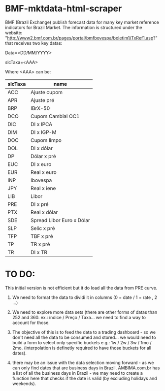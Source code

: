 # BMF-mktdata-html-scraper
BMF (Brazil Exchange) publish forecast data for many key market reference indicators for Brazil Market. The information is structured under the website: "http://www2.bmf.com.br/pages/portal/bmfbovespa/boletim1/TxRef1.asp?" that receives two key datas:

Data=<DD/MM/YYYY>

slcTaxa=\<AAA>

Where \<AAA> can be:

| slcTaxa  | name |
| ------------- | ------------- |
| ACC  | Ajuste cupom  |
| APR  | Ajuste pré  |
| BRP| IBrX-50 |
| DCO| Cupom Cambial OC1 |
| DIC| DI x IPCA |
| DIM| DI x IGP-M |
| DOC| Cupom limpo |
| DOL| DI x dólar |
| DP| Dólar x pré |
| EUC| DI x euro |
| EUR| Real x euro |
| INP| Ibovespa |
| JPY| Real x iene |
| LIB| Libor |
| PRE| DI x pré |
| PTX| Real x dólar |
| SDE| Spread Libor Euro x Dólar |
| SLP| Selic x pré |
| TFP| TBF x pré |
| TP| TR x pré |
| TR| DI x TR |

# TO DO:

This initial version is not efficient but it do load all the data from PRE curve.

1. We need to format the data to dividi it in columns (0 = date / 1 = rate , 2 ...)

2. We need to explore more data sets (there are other forms of datas than 252 and 360. ex.: índice / Preço / Taxa... we need to find a way to account for those.

3. The objective of this is to feed the data to a trading dashboard - so we don't need all the data to be consumed and stored... we would need to build a form to select only specific buckets e.g.: 1w / 2w / 3w / 1mo / 2mo. (interpolation is definetly required to have those buckets for all dates).

4. there may be an issue with the data selection moving forward - as we can only find dates that are business days in Brazil. AMBIMA.com.br has a list of all the business days in Brazil - we may need to create a function here that checks if the date is valid (by excluding holidays and weekends).